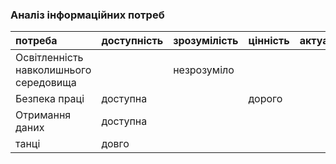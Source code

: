 ### Аналіз інформаційних потреб
|потреба	|доступність	|зрозумілість	|цінність	|актуальність|
|:-       |:-           |:-           |:-       |:-          |
|	Освітленність навколишнього середовища| |незрозуміло|
|Безпека праці|доступна|    |дорого|    |
|	Отримання даних|доступна|
|танці|довго| |
